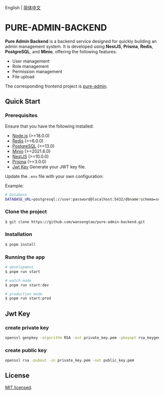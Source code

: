 English | [简体中文](/README.zh-CN.md)
# PURE-ADMIN-BACKEND

**Pure Admin Backend** is a backend service designed for quickly building an admin management system. It is developed using **NestJS**, **Prisma**, **Redis**, **PostgreSQL**, and **Minio**, offering the following features:

- User management
- Role management
- Permission management
- File upload

The corresponding frontend project is [pure-admin](https://github.com/wansongtao/pure-admin).

## Quick Start

### Prerequisites

Ensure that you have the following installed:

- [Node.js](https://nodejs.org/en/) (>=18.0.0)
- [Redis](https://redis.io/) (>=6.0.0)
- [PostgreSQL](https://www.postgresql.org/) (>=13.0)
- [Minio](https://min.io/) (>=2021.6.0)
- [NestJS](https://nestjs.com/) (>=10.0.0)
- [Prisma](https://www.prisma.io/) (>=3.0.0)
- [Jwt Key](#jwt-key) Generate your JWT key file.

Update the `.env` file with your own configuration:  

Example:
```bash
# Database
DATABASE_URL=postgresql://user:password@localhost:5432/dbname?schema=schema_name
```

### Clone the project

```bash
$ git clone https://github.com/wansongtao/pure-admin-backend.git
```

### Installation

```bash
$ pnpm install
```

### Running the app

```bash
# development
$ pnpm run start

# watch mode
$ pnpm run start:dev

# production mode
$ pnpm run start:prod
```

## Jwt Key

### create private key

```bash
openssl genpkey -algorithm RSA -out private_key.pem -pkeyopt rsa_keygen_bits:2048
```

### create public key

```bash
openssl rsa -pubout -in private_key.pem -out public_key.pem
```

## License

[MIT licensed](LICENSE).

